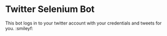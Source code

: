 # Twitter Selenium Bot

This bot logs in to your twitter account with your credentials and tweets for you. :smileyf: 
